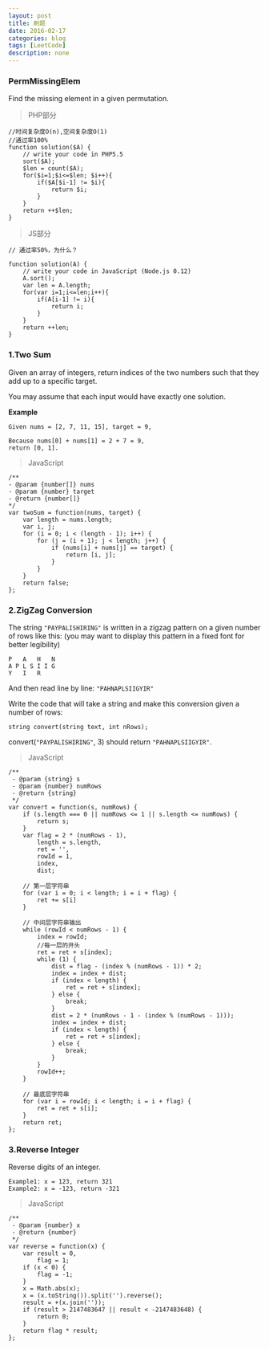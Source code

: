 ```yaml
---
layout: post
title: 刷题
date: 2016-02-17
categories: blog
tags: [LeetCode]
description: none
---
```


### PermMissingElem

Find the missing element in a given permutation.

> PHP部分

    //时间复杂度O(n),空间复杂度O(1)
    //通过率100%
    function solution($A) {
        // write your code in PHP5.5
        sort($A);
        $len = count($A);
        for($i=1;$i<=$len; $i++){
            if($A[$i-1] != $i){
                return $i;
            }
        }
        return ++$len;
    }

> JS部分

    // 通过率50%，为什么？

    function solution(A) {
        // write your code in JavaScript (Node.js 0.12)
        A.sort();
        var len = A.length;
        for(var i=1;i<=len;i++){
            if(A[i-1] != i){
                return i;
            }
        }
        return ++len;
    }

### 1.Two Sum

Given an array of integers, return indices of the two numbers such that they add up to a specific target.

You may assume that each input would have exactly one solution.

__Example__

    Given nums = [2, 7, 11, 15], target = 9,

    Because nums[0] + nums[1] = 2 + 7 = 9,
    return [0, 1].

> JavaScript

    /**
    - @param {number[]} nums
    - @param {number} target
    - @return {number[]}
    */
    var twoSum = function(nums, target) {
        var length = nums.length;
        var i, j;
        for (i = 0; i < (length - 1); i++) {
            for (j = (i + 1); j < length; j++) {
                if (nums[i] + nums[j] == target) {
                    return [i, j];
                }
            }
        }
        return false;
    };

### 2.ZigZag Conversion

The string `"PAYPALISHIRING"` is written in a zigzag pattern on a given number of rows like this: (you may want to display this pattern in a fixed font for better legibility)

    P   A   H   N
    A P L S I I G
    Y   I   R

And then read line by line: `"PAHNAPLSIIGYIR"`

Write the code that will take a string and make this conversion given a number of rows:

    string convert(string text, int nRows); 

convert(`"PAYPALISHIRING"`, 3) should return `"PAHNAPLSIIGYIR"`.

> JavaScript

    /**
     - @param {string} s
     - @param {number} numRows
     - @return {string}
     */
    var convert = function(s, numRows) {
        if (s.length === 0 || numRows <= 1 || s.length <= numRows) {
            return s;
        }
        var flag = 2 * (numRows - 1),
            length = s.length,
            ret = '',
            rowId = 1,
            index,
            dist;

        // 第一层字符串
        for (var i = 0; i < length; i = i + flag) {
            ret += s[i]
        }

        // 中间层字符串输出
        while (rowId < numRows - 1) {
            index = rowId;
            //每一层的开头
            ret = ret + s[index];
            while (1) {
                dist = flag - (index % (numRows - 1)) * 2;
                index = index + dist;
                if (index < length) {
                    ret = ret + s[index];
                } else {
                    break;
                }
                dist = 2 * (numRows - 1 - (index % (numRows - 1)));
                index = index + dist;
                if (index < length) {
                    ret = ret + s[index];
                } else {
                    break;
                }
            }
            rowId++;
        }

        // 最底层字符串
        for (var i = rowId; i < length; i = i + flag) {
            ret = ret + s[i];
        }
        return ret;
    };

### 3.Reverse Integer

Reverse digits of an integer.

    Example1: x = 123, return 321
    Example2: x = -123, return -321

> JavaScript

    /**
     - @param {number} x
     - @return {number}
     */
    var reverse = function(x) {
        var result = 0,
            flag = 1;
        if (x < 0) {
            flag = -1;
        }
        x = Math.abs(x);
        x = (x.toString()).split('').reverse();
        result = +(x.join(''));
        if (result > 2147483647 || result < -2147483648) {
            return 0;
        }
        return flag * result;
    };
